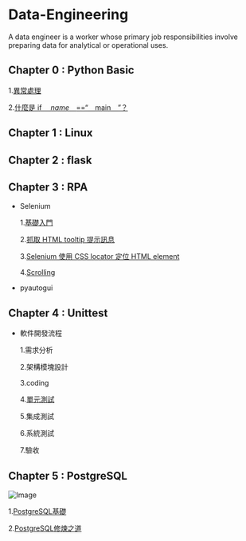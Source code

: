# Data-Engineering

A data engineer is a worker whose primary job responsibilities involve preparing data for analytical or operational uses.

## Chapter 0 : Python Basic

  1.[異常處理](https://github.com/erik1110/Data-Engineering/blob/master/Basic/01%E7%A8%8B%E5%BC%8F%E9%99%A4%E9%8C%AF%E8%88%87%E7%95%B0%E5%B8%B8%E8%99%95%E7%90%86.ipynb)
  
  2.[什麼是 if _＿name＿_==“＿main＿”？](https://blog.castman.net/教學/2018/01/27/python-name-main.html)
  
## Chapter 1 : Linux




## Chapter 2 : flask




## Chapter 3 : RPA

- Selenium
  
  1.[基礎入門](https://github.com/erik1110/Data-Engineering/blob/master/RPA/selenium/selenium%EF%BC%BFbasic.ipynb)
  
  2.[抓取 HTML tooltip 提示訊息](https://github.com/erik1110/Data-Engineering/blob/master/RPA/selenium/selenium_tooltip.ipynb)
  
  3.[Selenium 使用 CSS locator 定位 HTML element](https://jzchangmark.wordpress.com/2015/03/16/selenium-%E4%BD%BF%E7%94%A8-css-locator-%E5%AE%9A%E4%BD%8D%E5%85%83%E4%BB%B6/)
  
  4.[Scrolling](https://github.com/erik1110/Data-Engineering/blob/master/RPA/selenium/scroll.ipynb)
  
  
- pyautogui


## Chapter 4 : Unittest

- 軟件開發流程

  1.需求分析
  
  2.架構模塊設計
  
  3.coding
  
  4.[單元測試](https://imsardine.wordpress.com/tech/unit-testing-in-python/)
  
  5.集成測試
  
  6.系統測試
  
  7.驗收

## Chapter 5 : PostgreSQL

  ![Image](https://github.com/erik1110/Data-Engineering/blob/master/PostgreSQL/PostgreSQL.JPG)

  1.[PostgreSQL基礎](https://github.com/erik1110/Data-Engineering/blob/master/PostgreSQL/PostgreSQL%E6%95%99%E5%AD%B8.pdf)
  
  2.[PostgreSQL修煉之道](https://github.com/erik1110/Data-Engineering/blob/master/PostgreSQL/PostgreSQL%20%E4%BF%AE%E7%85%89%E4%B9%8B%E9%81%93.pdf)

